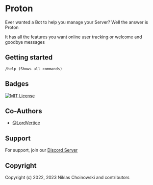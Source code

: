 
# Proton

Ever wanted a Bot to help you manage your Server? Well the answer is Proton

It has all the features you want online user tracking or welcome and goodbye messages


## Getting started

```text
/help (Shows all commands)
```


## Badges

[![MIT License](https://img.shields.io/badge/License-MIT-green.svg)](https://choosealicense.com/licenses/mit/)

## Co-Authors

- [@LordVertice](https://github.com/LordVertice)


## Support

For support, join our [Discord Server](https://discord.com/invite/vbRQB8PV9X)

## Copyright

Copyright (c) 2022, 2023 Niklas Choinowski and contributors